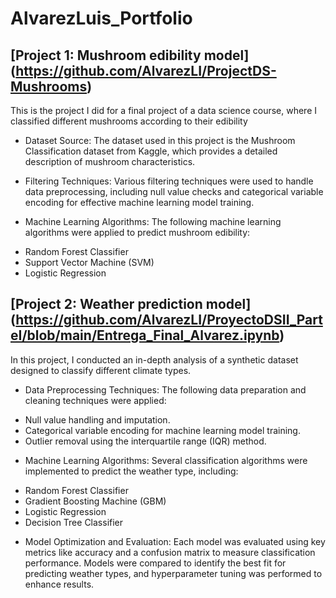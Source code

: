 # AlvarezLuis_Portfolio

## [Project 1: Mushroom edibility model] (https://github.com/AlvarezLI/ProjectDS-Mushrooms)

This is the project I did for a final project of a data science course, where I classified different mushrooms according to their edibility

  * Dataset Source:
The dataset used in this project is the Mushroom Classification dataset from Kaggle, which provides a detailed description of mushroom characteristics.

  * Filtering Techniques:
Various filtering techniques were used to handle data preprocessing, including null value checks and categorical variable encoding for effective machine learning model training.

  * Machine Learning Algorithms:
The following machine learning algorithms were applied to predict mushroom edibility:
  - Random Forest Classifier
  - Support Vector Machine (SVM)
  - Logistic Regression

## [Project 2: Weather prediction model] (https://github.com/AlvarezLI/ProyectoDSII_ParteI/blob/main/Entrega_Final_Alvarez.ipynb)

In this project, I conducted an in-depth analysis of a synthetic dataset designed to classify different climate types. 

 * Data Preprocessing Techniques:
The following data preparation and cleaning techniques were applied:
  - Null value handling and imputation.
  - Categorical variable encoding for machine learning model training.
  - Outlier removal using the interquartile range (IQR) method.

 * Machine Learning Algorithms:
Several classification algorithms were implemented to predict the weather type, including:
  - Random Forest Classifier
  - Gradient Boosting Machine (GBM)
  - Logistic Regression
  - Decision Tree Classifier

 * Model Optimization and Evaluation:
Each model was evaluated using key metrics like accuracy and a confusion matrix to measure classification performance. Models were compared to identify the best fit for predicting weather types, and hyperparameter tuning was performed to enhance results.
